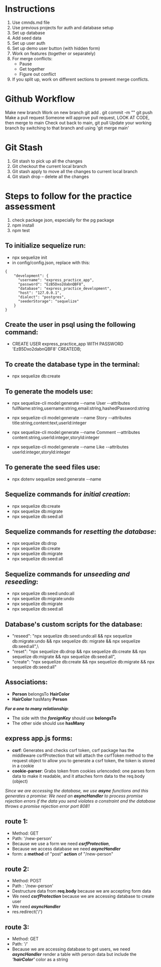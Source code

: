 # Instructions
1. Use cmnds.md file
2. Use previous projects for auth and database setup
3. Set up database
4. Add seed data
5. Set up user auth
6. Set up demo user button (with hidden form)
7. Work on features (together or separately)
8. For merge conflicts:
    - Pause
    - Get together
    - Figure out conflict
9. If you split up, work on different sections to prevent merge conflicts.

# Github Workflow
Make new branch
Work on new branch
git add .
git commit -m ""
git push
Make a pull request
Someone will approve pull request, LOOK AT CODE, then merge to main
Check out back to main, git pull
Update your working branch by switching to that branch and using 'git merge main'

# Git Stash
1.	Git stash to pick up all the changes
2.	Git checkout the current local branch
3.	Git stash apply to move all the changes to current local branch
4.	Git stash drop – delete all the changes

# Steps to follow for the practice assessment

1. check package json, especially for the pg package
2. npm install
3. npm test

## To initialize sequelize run:

- npx sequelize init
- in config/config.json, replace with this:

```
{
    "development": {
      "username": "express_practice_app",
      "password": "EzB5Dxo2dabnQBF8",
      "database": "express_practice_development",
      "host": "127.0.0.1",
      "dialect": "postgres",
      "seederStorage": "sequelize"
    }
}
```

## Create the user in psql using the following command:

- CREATE USER express_practice_app WITH PASSWORD 'EzB5Dxo2dabnQBF8' CREATEDB;

## To create the database type in the terminal:

- npx sequelize db:create

## To generate the models use:

- npx sequelize-cli model:generate --name User --attributes fullName:string,username:string,email:string,hashedPassword:string

- npx sequelize-cli model:generate --name Story --attributes title:string,content:text,userId:integer

- npx sequelize-cli model:generate --name Comment --attributes content:string,userId:integer,storyId:integer

- npx sequelize-cli model:generate --name Like --attributes userId:integer,storyId:integer



## To generate the seed files use:

- npx dotenv sequelize seed:generate --name

## Sequelize commands for *initial creation*:

- npx sequelize db:create
- npx sequelize db:migrate
- npx sequelize db:seed:all

## Sequelize commands for *resetting the database*:

- npx sequelize db:drop
- npx sequelize db:create
- npx sequelize db:migrate
- npx sequelize db:seed:all

## Sequelize commands for *unseeding and reseeding*:

- npx sequelize db:seed:undo:all
- npx sequelize db:migrate:undo
- npx sequelize db:migrate
- npx sequelize db:seed:all

## Database's custom scripts for the database:

- "reseed": "npx sequelize db:seed:undo:all && npx sequelize db:migrate:undo && npx sequelize db:
  migrate && npx sequelize db:seed:all",\
- "reset": "npx sequelize db:drop && npx sequelize db:create && npx sequelize db:migrate && npx
  sequelize db:seed:all",
- "create": "npx sequelize db:create && npx sequelize db:migrate && npx sequelize db:seed:all"

## Associations:

- **Person** belongsTo **HairColor**
- **HairColor** hasMany **Person**

***For a one to many relationship***:
- The side with the ***foreignKey*** should use **belongsTo**
- The other side should use **hasMany**

## express app.js forms:

- **csrf**: Generates and checks csrf token, csrf package has the middleware csrfProtection that
  will attach the csrfToken method to the request object to allow you to generate a csrf token, the
  token is stored in a cookie
- **cookie-parser**: Grabs token from cookies urlencoded: one parses form data to make it readable,
  and it attaches form data to the req.body (object)

*Since we are accessing the database, we use ***async*** functions and this generates a promise:
We need an ***asyncHandler*** to process promise rejection errors if the data you send violates a
constraint and the database throws a promise rejection error port 8081*

## route 1:

- Method: GET
- Path: '/new-person'
- Because we use a form we need ***csrfProtection***,
- Because we access database we need ***asyncHandler***
- form: a **method** of "post" **action** of "/new-person"

## route 2:

- Method: POST
- Path : '/new-person'
- Destructure data from **req.body** because we are accepting form data
- We need ***csrfProtection*** because we are accessing database to create user
- We need ***asyncHandler***
- res.redirect('/')

## route 3:

- Method: GET
- Path: '/'
- Because we are accessing database to get users, we need ***asyncHandler*** render a table with
  person data but include the ***'hairColor'*** color as a string
